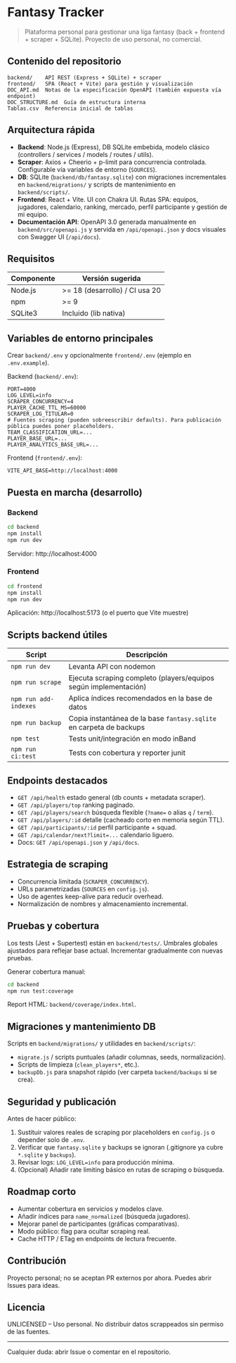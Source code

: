 # Fantasy Tracker

> Plataforma personal para gestionar una liga fantasy (back + frontend + scraper + SQLite). Proyecto de uso personal, no comercial.

## Contenido del repositorio

```
backend/    API REST (Express + SQLite) + scraper
frontend/   SPA (React + Vite) para gestión y visualización
DOC_API.md  Notas de la especificación OpenAPI (también expuesta vía endpoint)
DOC_STRUCTURE.md  Guía de estructura interna
Tablas.csv  Referencia inicial de tablas
```

## Arquitectura rápida

- **Backend**: Node.js (Express), DB SQLite embebida, modelo clásico (controllers / services / models / routes / utils).
- **Scraper**: Axios + Cheerio + p-limit para concurrencia controlada. Configurable vía variables de entorno (`SOURCES`).
- **DB**: SQLite (`backend/db/fantasy.sqlite`) con migraciones incrementales en `backend/migrations/` y scripts de mantenimiento en `backend/scripts/`.
- **Frontend**: React + Vite. UI con Chakra UI. Rutas SPA: equipos, jugadores, calendario, ranking, mercado, perfil participante y gestión de mi equipo.
- **Documentación API**: OpenAPI 3.0 generada manualmente en `backend/src/openapi.js` y servida en `/api/openapi.json` y docs visuales con Swagger UI (`/api/docs`).

## Requisitos

| Componente | Versión sugerida |
|------------|------------------|
| Node.js    | >= 18 (desarrollo) / CI usa 20 |
| npm        | >= 9 |
| SQLite3    | Incluido (lib nativa) |

## Variables de entorno principales
Crear `backend/.env` y opcionalmente `frontend/.env` (ejemplo en `.env.example`).

Backend (`backend/.env`):
```
PORT=4000
LOG_LEVEL=info
SCRAPER_CONCURRENCY=4
PLAYER_CACHE_TTL_MS=60000
SCRAPER_LOG_TITULAR=0
# Fuentes scraping (pueden sobreescribir defaults). Para publicación pública puedes poner placeholders.
TEAM_CLASSIFICATION_URL=...
PLAYER_BASE_URL=...
PLAYER_ANALYTICS_BASE_URL=...
```

Frontend (`frontend/.env`):
```
VITE_API_BASE=http://localhost:4000
```

## Puesta en marcha (desarrollo)
### Backend
```bash
cd backend
npm install
npm run dev
```
Servidor: http://localhost:4000

### Frontend
```bash
cd frontend
npm install
npm run dev
```
Aplicación: http://localhost:5173 (o el puerto que Vite muestre)

## Scripts backend útiles
| Script | Descripción |
|--------|-------------|
| `npm run dev` | Levanta API con nodemon |
| `npm run scrape` | Ejecuta scraping completo (players/equipos según implementación) |
| `npm run add-indexes` | Aplica índices recomendados en la base de datos |
| `npm run backup` | Copia instantánea de la base `fantasy.sqlite` en carpeta de backups |
| `npm test` | Tests unit/integración en modo inBand |
| `npm run ci:test` | Tests con cobertura y reporter junit |

## Endpoints destacados
- `GET /api/health` estado general (db counts + metadata scraper).
- `GET /api/players/top` ranking paginado.
- `GET /api/players/search` búsqueda flexible (`?name=` o alias `q` / `term`).
- `GET /api/players/:id` detalle (cacheado corto en memoria según TTL).
- `GET /api/participants/:id` perfil participante + squad.
- `GET /api/calendar/next?limit=...` calendario liguero.
- Docs: `GET /api/openapi.json` y `/api/docs`.

## Estrategia de scraping
- Concurrencia limitada (`SCRAPER_CONCURRENCY`).
- URLs parametrizadas (`SOURCES` en `config.js`).
- Uso de agentes keep-alive para reducir overhead.
- Normalización de nombres y almacenamiento incremental.

## Pruebas y cobertura
Los tests (Jest + Supertest) están en `backend/tests/`. 
Umbrales globales ajustados para reflejar base actual. Incrementar gradualmente con nuevas pruebas.

Generar cobertura manual:
```bash
cd backend
npm run test:coverage
```
Report HTML: `backend/coverage/index.html`.

## Migraciones y mantenimiento DB
Scripts en `backend/migrations/` y utilidades en `backend/scripts/`:
- `migrate.js` / scripts puntuales (añadir columnas, seeds, normalización).
- Scripts de limpieza (`clean_players*`, etc.).
- `backupDb.js` para snapshot rápido (ver carpeta `backend/backups` si se crea).

## Seguridad y publicación
Antes de hacer público:
1. Sustituir valores reales de scraping por placeholders en `config.js` o depender solo de `.env`.
2. Verificar que `fantasy.sqlite` y backups se ignoran (.gitignore ya cubre `*.sqlite` y `backups`).
3. Revisar logs: `LOG_LEVEL=info` para producción mínima.
4. (Opcional) Añadir rate limiting básico en rutas de scraping o búsqueda.

## Roadmap corto
- Aumentar cobertura en servicios y modelos clave.
- Añadir índices para `name_normalized` (búsqueda jugadores).
- Mejorar panel de participantes (gráficas comparativas).
- Modo público: flag para ocultar scraping real.
- Cache HTTP / ETag en endpoints de lectura frecuente.

## Contribución
Proyecto personal; no se aceptan PR externos por ahora. Puedes abrir Issues para ideas.

## Licencia
UNLICENSED – Uso personal. No distribuir datos scrappeados sin permiso de las fuentes.

---
Cualquier duda: abrir Issue o comentar en el repositorio.
